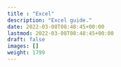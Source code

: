 ```yaml
---
title : "Excel"
description: "Excel guide."
date: 2022-03-08T08:48:45+00:00
lastmod: 2022-03-08T08:48:45+00:00
draft: false
images: []
weight: 1799
---
```

